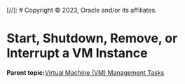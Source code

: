 [//]: # Copyright © 2023, Oracle and/or its affiliates.

# Start, Shutdown, Remove, or Interrupt a VM Instance

**Parent topic:**[Virtual Machine \(VM\) Management Tasks](../topics/cockpit-kvm.md)

